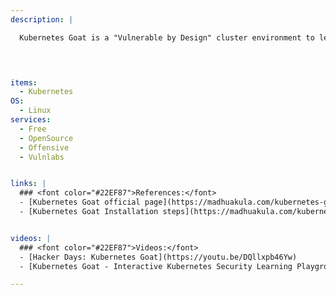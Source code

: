 ```yaml
---
description: |

  Kubernetes Goat is a "Vulnerable by Design" cluster environment to learn and practice Kubernetes security using an interactive hands-on playground. Kubernetes Goat is an interactive Kubernetes security learning playground. It has intentionally vulnerable by design scenarios to showcase the common misconfigurations, real-world vulnerabilities, and security issues in Kubernetes clusters, containers, and cloud native environments.



 
items:
  - Kubernetes
OS:
  - Linux
services:
  - Free
  - OpenSource
  - Offensive
  - Vulnlabs


links: |
  ### <font color="#22EF87">References:</font>
  - [Kubernetes Goat official page](https://madhuakula.com/kubernetes-goat/)
  - [Kubernetes Goat Installation steps](https://madhuakula.com/kubernetes-goat/docs/#-setup)


videos: | 
  ### <font color="#22EF87">Videos:</font>
  - [Hacker Days: Kubernetes Goat](https://youtu.be/DQllxpb46Yw)
  - [Kubernetes Goat - Interactive Kubernetes Security Learning Playground](https://youtu.be/gyju4_RTy6k)

---
```


